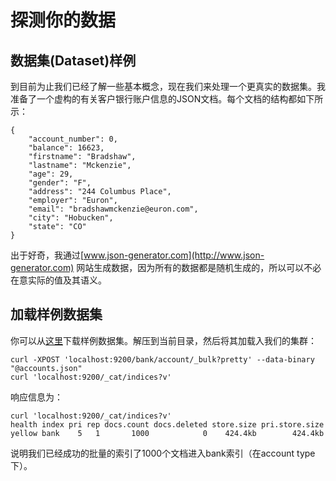 # 探测你的数据

## 数据集\(Dataset\)样例

到目前为止我们已经了解一些基本概念，现在我们来处理一个更真实的数据集。我准备了一个虚构的有关客户银行账户信息的JSON文档。每个文档的结构都如下所示：

```
{
    "account_number": 0,
    "balance": 16623,
    "firstname": "Bradshaw",
    "lastname": "Mckenzie",
    "age": 29,
    "gender": "F",
    "address": "244 Columbus Place",
    "employer": "Euron",
    "email": "bradshawmckenzie@euron.com",
    "city": "Hobucken",
    "state": "CO"
}
```

出于好奇，我通过[www.json-generator.com](http://www.json-generator.com) 网站生成数据，因为所有的数据都是随机生成的，所以可以不必在意实际的值及其语义。

## 加载样例数据集

你可以从[这里](https://github.com/bly2k/files/blob/master/accounts.zip?raw=true)下载样例数据集。解压到当前目录，然后将其加载入我们的集群：

```
curl -XPOST 'localhost:9200/bank/account/_bulk?pretty' --data-binary "@accounts.json"
curl 'localhost:9200/_cat/indices?v'
```

响应信息为：

```
curl 'localhost:9200/_cat/indices?v'
health index pri rep docs.count docs.deleted store.size pri.store.size
yellow bank    5   1       1000            0    424.4kb        424.4kb
```

说明我们已经成功的批量的索引了1000个文档进入bank索引（在account type下）。



